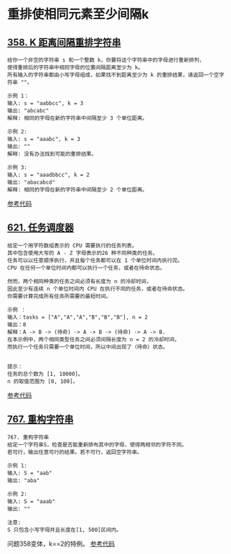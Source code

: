 # 重排使相同元素至少间隔k
## [358. K 距离间隔重排字符串](https://leetcode-cn.com/problems/rearrange-string-k-distance-apart/)
```text
给你一个非空的字符串 s 和一个整数 k，你要将这个字符串中的字母进行重新排列，
使得重排后的字符串中相同字母的位置间隔距离至少为 k。
所有输入的字符串都由小写字母组成，如果找不到距离至少为 k 的重排结果，请返回一个空字符串 ""。

示例 1：
输入: s = "aabbcc", k = 3
输出: "abcabc" 
解释: 相同的字母在新的字符串中间隔至少 3 个单位距离。

示例 2:
输入: s = "aaabc", k = 3
输出: "" 
解释: 没有办法找到可能的重排结果。

示例 3:
输入: s = "aaadbbcc", k = 2
输出: "abacabcd"
解释: 相同的字母在新的字符串中间隔至少 2 个单位距离。
```
[参考代码](rearrange_k.go)
## [621. 任务调度器](https://leetcode-cn.com/problems/task-scheduler/)
```text
给定一个用字符数组表示的 CPU 需要执行的任务列表。
其中包含使用大写的 A - Z 字母表示的26 种不同种类的任务。
任务可以以任意顺序执行，并且每个任务都可以在 1 个单位时间内执行完。
CPU 在任何一个单位时间内都可以执行一个任务，或者在待命状态。

然而，两个相同种类的任务之间必须有长度为 n 的冷却时间，
因此至少有连续 n 个单位时间内 CPU 在执行不同的任务，或者在待命状态。
你需要计算完成所有任务所需要的最短时间。 

示例 ：
输入：tasks = ["A","A","A","B","B","B"], n = 2
输出：8
解释：A -> B -> (待命) -> A -> B -> (待命) -> A -> B.
在本示例中，两个相同类型任务之间必须间隔长度为 n = 2 的冷却时间，
而执行一个任务只需要一个单位时间，所以中间出现了（待命）状态。 
 

提示：
任务的总个数为 [1, 10000]。
n 的取值范围为 [0, 100]。
```
[参考代码](task_schedule.go)
## [767. 重构字符串](https://leetcode-cn.com/problems/reorganize-string/)
```text
767. 重构字符串
给定一个字符串S，检查是否能重新排布其中的字母，使得两相邻的字符不同。
若可行，输出任意可行的结果。若不可行，返回空字符串。

示例 1:
输入: S = "aab"
输出: "aba"

示例 2:
输入: S = "aaab"
输出: ""

注意:
S 只包含小写字母并且长度在[1, 500]区间内。
```
问题358变体，k==2的特例。 [参考代码](rearrange_2.go)